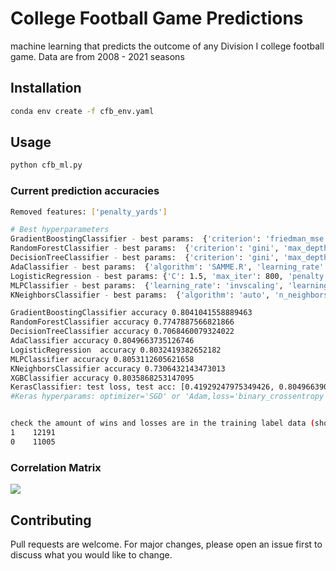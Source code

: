 # College Football Game Predictions

machine learning that predicts the outcome of any Division I college football game. Data are from 2008 - 2021 seasons

## Installation
```bash
conda env create -f cfb_env.yaml
```

## Usage

```python
python cfb_ml.py
```
### Current prediction accuracies
```bash
Removed features: ['penalty_yards']

# Best hyperparameters
GradientBoostingClassifier - best params:  {'criterion': 'friedman_mse', 'learning_rate': 0.30000000000000004, 'loss': 'log_loss', 'max_depth': 2, 'max_features': 'log2', 'n_estimators': 300}
RandomForestClassifier - best params:  {'criterion': 'gini', 'max_depth': 4, 'max_features': 'log2', 'n_estimators': 300}
DecisionTreeClassifier - best params:  {'criterion': 'gini', 'max_depth': 4, 'max_features': 'sqrt', 'splitter': 'best'}
AdaClassifier - best params:  {'algorithm': 'SAMME.R', 'learning_rate': 1.0, 'n_estimators': 150}
LogisticRegression - best params: {'C': 1.5, 'max_iter': 800, 'penalty': 'l2', 'solver': 'lbfgs'}
MLPClassifier - best params:  {'learning_rate': 'invscaling', 'learning_rate_init': 0.004, 'max_iter': 700, 'solver': 'lbfgs'}
KNeighborsClassifier - best params:  {'algorithm': 'auto', 'n_neighbors': 100, 'p': 1, 'weights': 'distance'}

GradientBoostingClassifier accuracy 0.8041041558889463
RandomForestClassifier accuracy 0.7747887566821866
DecisionTreeClassifier accuracy 0.7068460079324022
AdaClassifier accuracy 0.8049663735126746
LogisticRegression  accuracy 0.8032419382652182
MLPClassifier accuracy 0.8053112605621658
KNeighborsClassifier accuracy 0.7306432143473013
XGBClassifier accuracy 0.8035868253147095
KerasClassifier: test loss, test acc: [0.41929247975349426, 0.804966390132904] 
#Keras hyperparams: optimizer='SGD' or 'Adam,loss='binary_crossentropy'


check the amount of wins and losses are in the training label data (should be almost equal):
1    12191
0    11005

```
### Correlation Matrix
![](https://github.com/bszek213/college_football_machine_learning/blob/master/correlations.png)

## Contributing
Pull requests are welcome. For major changes, please open an issue first to discuss what you would like to change.
